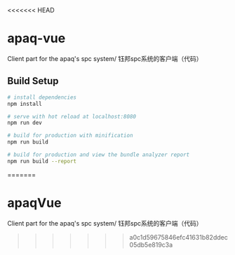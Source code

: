 <<<<<<< HEAD
# apaq-vue
Client part for the apaq's spc system/ 钰邦spc系统的客户端（代码）

## Build Setup

``` bash
# install dependencies
npm install

# serve with hot reload at localhost:8080
npm run dev

# build for production with minification
npm run build

# build for production and view the bundle analyzer report
npm run build --report
```

=======
# apaqVue
Client part for the apaq's spc system/ 钰邦spc系统的客户端（代码）
>>>>>>> a0c1d59675846efc41631b82ddec05db5e819c3a
